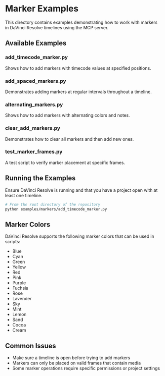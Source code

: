 # Marker Examples

This directory contains examples demonstrating how to work with markers in DaVinci Resolve timelines using the MCP server.

## Available Examples

### add_timecode_marker.py
Shows how to add markers with timecode values at specified positions.

### add_spaced_markers.py
Demonstrates adding markers at regular intervals throughout a timeline.

### alternating_markers.py
Shows how to add markers with alternating colors and notes.

### clear_add_markers.py
Demonstrates how to clear all markers and then add new ones.

### test_marker_frames.py
A test script to verify marker placement at specific frames.

## Running the Examples

Ensure DaVinci Resolve is running and that you have a project open with at least one timeline.

```bash
# From the root directory of the repository
python examples/markers/add_timecode_marker.py
```

## Marker Colors

DaVinci Resolve supports the following marker colors that can be used in scripts:
- Blue
- Cyan 
- Green
- Yellow
- Red
- Pink
- Purple
- Fuchsia
- Rose
- Lavender
- Sky
- Mint
- Lemon
- Sand
- Cocoa
- Cream

## Common Issues

- Make sure a timeline is open before trying to add markers
- Markers can only be placed on valid frames that contain media
- Some marker operations require specific permissions or project settings 